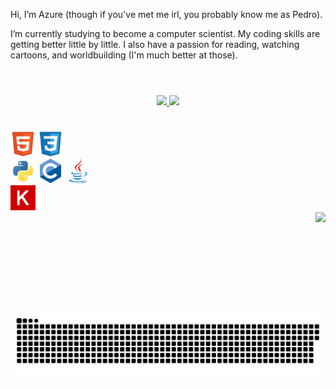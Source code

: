 Hi, I’m Azure (though if you've met me irl, you probably know me as Pedro).

I’m currently studying to become a computer scientist. My coding skills are getting better little by little.
I also have a passion for reading, watching cartoons, and worldbuilding (I'm much better at those).

#
</br>
<div align="center">
  <a href="https://github.com/AzurePi">
    <img height="200em" src="https://github-readme-stats.vercel.app/api?username=AzurePi&show_icons=true&include_all_commits=true&count_private=true&border_radius=2em&title_color=8700d6&border_color=00a3a3&text_color=00a3a3&icon_color=ee6260&bg_color=200e24"/>
    <img height="185em" src="https://github-readme-stats.vercel.app/api/top-langs/?username=AzurePi&layout=compact&langs_count=8&hide=jupyter%20notebook&title_color=8700d6&border_color=00a3a3&text_color=00a3a3&bg_color=0,200e24,0d0d3a,0d0d3a&border_radius=2em"/>
  </a>
</div>

#

<div>
  <div>
    <img height="40" src="https://raw.githubusercontent.com/devicons/devicon/master/icons/html5/html5-original.svg">
    <img height="40" src="https://raw.githubusercontent.com/devicons/devicon/master/icons/css3/css3-original.svg">
  </div>
  <div>
    <img height="40" src="https://raw.githubusercontent.com/devicons/devicon/master/icons/python/python-original.svg">
    <img height="40" src="https://raw.githubusercontent.com/devicons/devicon/master/icons/c/c-original.svg">
    <img height="40" src="https://raw.githubusercontent.com/devicons/devicon/master/icons/java/java-original.svg">  
  </div>
  <div>
     <img height="40" src="https://raw.githubusercontent.com/devicons/devicon/master/icons/keras/keras-original.svg">  
  </div>
</div>


<img align="right" height="160em" src="https://quotes-github-readme.vercel.app/api?type=horizontal&theme=radical">

<div align="center">

![Snake animation](https://github.com/AzurePi/AzurePi/blob/output/github-contribution-grid-snake.svg)
  
</div>
